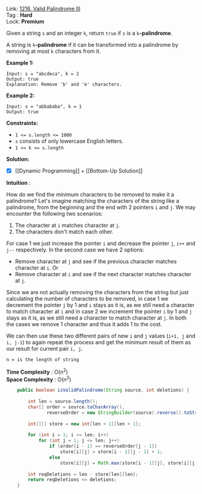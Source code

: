 Link: [1216. Valid Palindrome III](https://leetcode.com/problems/valid-palindrome-iii/) <br>
Tag : **Hard**<br>
Lock: **Premium**

Given a string `s` and an integer `k`, return `true` if `s` is a `k`**-palindrome**.

A string is `k`**-palindrome** if it can be transformed into a palindrome by removing at most `k` characters from it.

**Example 1:**
```
Input: s = "abcdeca", k = 2
Output: true
Explanation: Remove 'b' and 'e' characters.
```

**Example 2:**
```
Input: s = "abbababa", k = 1
Output: true
```

**Constraints:**
-   `1 <= s.length <= 1000`
-   `s` consists of only lowercase English letters.
-   `1 <= k <= s.length`


**Solution:**

- [x] [[Dynamic Programming]] + [[Bottom-Up Solution]]

**Intuition** :

How do we find the minimum characters to be removed to make it a palindrome? Let's imagine matching the characters of the string like a palindrome, from the beginning and the end with 2 pointers `i` and `j`. We may encounter the following two scenarios:

1.  The character at `i` matches character at `j`.
2.  The characters don't match each other.

For case 1 we just increase the pointer `i` and decrease the pointer `j`, `i++` and `j--` respectively.
In the second case we have 2 options:

-   Remove character at `j` and see if the previous character matches character at `i`.
Or
-   Remove character at `i` and see if the next character matches character at `j`.

Since we are not actually removing the characters from the string but just calculating the number of characters to be removed, in case 1 we decrement the pointer `j` by 1 and `i` stays as it is, as we still need a character to match character at `i` and in case 2 we increment the pointer `i` by 1 and `j` stays as it is, as we still need a character to match character at `j`. In both the cases we remove 1 character and thus it adds 1 to the cost.

We can then use these two different pairs of new `i` and `j` values (`i+1, j` and `i, j-1`) to again repeat the process and get the minimum result of them as our result for current pair `i, j`.


```
n = is the length of string
```
**Time Complexity** : O(n<sup>2</sup>)<br>
**Space Complexity** : O(n<sup>2</sup>)

```java
    public boolean isValidPalindrome(String source, int deletions) {
        
        int len = source.length();
        char[] order = source.toCharArray(),
               reverseOrder = new StringBuilder(source).reverse().toString().toCharArray();
        
        int[][] store = new int[len + 1][len + 1];
        
        for (int i = 1; i <= len; i++)
            for (int j = 1; j <= len; j++)
                if (order[i - 1] == reverseOrder[j - 1])
                    store[i][j] = store[i - 1][j - 1] + 1;
                else
                    store[i][j] = Math.max(store[i - 1][j], store[i][j - 1]);
        
        int reqDeletions = len - store[len][len];
        return reqDeletions <= deletions;
    }
```

